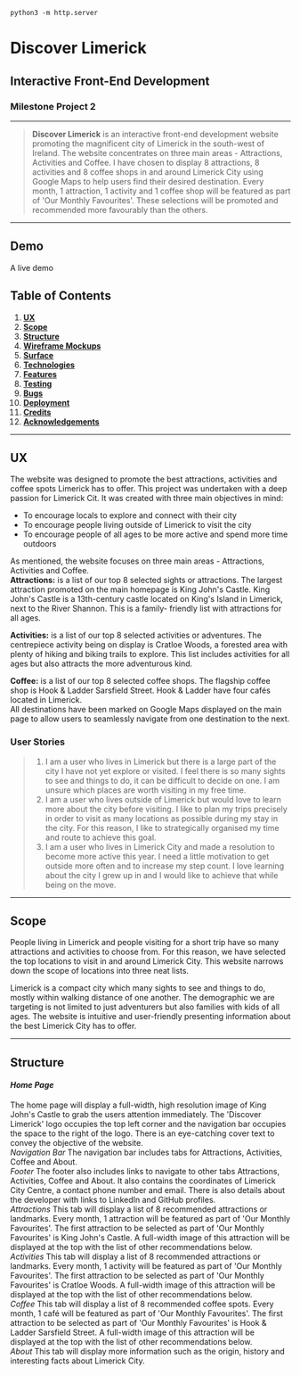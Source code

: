`python3 -m http.server`

# Discover Limerick
 
## Interactive Front-End Development

### Milestone Project 2
---

> **Discover Limerick** is an interactive front-end development website promoting the magnificent city of Limerick in the south-west of Ireland. The website concentrates on three main areas - Attractions, Activities and Coffee. I have chosen to display 8 attractions, 8 activities and 8 coffee shops in and around Limerick City using Google Maps to help users find their desired destination. Every month, 1 attraction, 1 activity and 1 coffee shop will be featured as part of 'Our Monthly Favourites'. These selections will be promoted and recommended more favourably than the others. 

---

## Demo

A live demo 


<a name="tableoc"></a>

## Table of Contents

1. [**UX**](#ux)
2. [**Scope**](#scope)
3. [**Structure**](#structure)
4. [**Wireframe Mockups**](#wireframes)
5. [**Surface**](#surface)
6. [**Technologies**](#technologies)
7. [**Features**](#features)
8. [**Testing**](#testing)
9. [**Bugs**](#bugs)
10. [**Deployment**](#deployment)
11. [**Credits**](#credits)
12. [**Acknowledgements**](#acknowledgements)

---

<a name="ux"></a>

## UX

The website was designed to promote the best attractions, activities and coffee spots Limerick has to offer. This project was undertaken with a deep passion for Limerick Cit. It was created with three main objectives in mind:  <br>

- To encourage locals to explore and connect with their city <br>
- To encourage people living outside of Limerick to visit the city <br>
- To encourage people of all ages to be more active and spend more time outdoors

As mentioned, the website focuses on three main areas - Attractions, Activities and Coffee. <br>
**Attractions:** is a list of our top 8 selected sights or attractions. The largest attraction promoted on the main homepage is King John's Castle. King John's Castle is a 13th-century castle located on King's Island in Limerick, next to the River Shannon. This is a family- friendly list with attractions for all ages. <br>

**Activities:** is a list of our top 8 selected activities or adventures. The centrepiece activity being on display is Cratloe Woods, a forested area with plenty of hiking and biking trails to explore. This list includes activities for all ages but also attracts the more adventurous kind. <br>

**Coffee:** is a list of our top 8 selected coffee shops. The flagship coffee shop is Hook & Ladder Sarsfield Street. Hook & Ladder have four cafés located in Limerick. <br>
All destinations have been marked on Google Maps displayed on the main page to allow users to seamlessly navigate from one destination to the next.


### User Stories

> 1. I am a user who lives in Limerick but there is a large part of the city I have not yet explore or visited. I feel there is so many sights to see and things to do, it can be difficult to decide on one. I am unsure which places are worth visiting in my free time.
> 2. I am a user who lives outside of Limerick but would love to learn more about the city before visiting. I like to plan my trips precisely in order to visit as many locations as possible during my stay in the city. For this reason, I like to strategically organised my time and route to achieve this goal.
> 3. I am a user who lives in Limerick City and made a resolution to become more active this year. I need a little motivation to get outside more often and to increase my step count. I love learning about the city I grew up in and I would like to achieve that while being on the move. 

---

<a name="scope"></a>

## Scope

People living in Limerick and people visiting for a short trip have so many attractions and activities to choose from. For this reason, we have selected the top locations to visit in and around Limerick City. This website narrows down the scope of locations into three neat lists.

Limerick is a compact city which many sights to see and things to do, mostly within walking distance of one another. The demographic we are targeting is not limited to just adventurers but also families with kids of all ages. The website is intuitive and user-friendly presenting information about the best Limerick City has to offer.

---

<a name="structure"></a>

## Structure

#### **_Home Page_**
The home page will display a full-width, high resolution image of King John's Castle to grab the users attention immediately. The 'Discover Limerick' logo occupies the top left corner and the navigation bar occupies the space to the right of the logo. There is an eye-catching cover text to convey the objective of the website.  <br>
_Navigation Bar_
The navigation bar includes tabs for Attractions, Activities, Coffee and About. <br>
_Footer_ 
The footer also includes links to navigate to other tabs Attractions, Activities, Coffee and About. It also contains the coordinates of Limerick City Centre, a contact phone number and email. There is also details about the developer with links to LinkedIn and GitHub profiles. <br>
_Attractions_
This tab will display a list of 8 recommended attractions or landmarks. Every month, 1 attraction will be featured as part of 'Our Monthly Favourites'. The first attraction to be selected as part of 'Our Monthly Favourites' is King John's Castle. A full-width image of this attraction will be displayed at the top with the list of other recommendations below. <br>
_Activities_
 This tab will display a list of 8 recommended attractions or landmarks. Every month, 1 activity will be featured as part of 'Our Monthly Favourites'. The first attraction to be selected as part of 'Our Monthly Favourites' is Cratloe Woods. A full-width image of this attraction will be displayed at the top with the list of other recommendations below. <br>
_Coffee_
This tab will display a list of 8 recommended coffee spots. Every month, 1 café will be featured as part of 'Our Monthly Favourites'. The first attraction to be selected as part of 'Our Monthly Favourites' is Hook & Ladder Sarsfield Street. A full-width image of this attraction will be displayed at the top with the list of other recommendations below. <br>
_About_
This tab will display more information such as the origin, history and interesting facts about Limerick City. 

